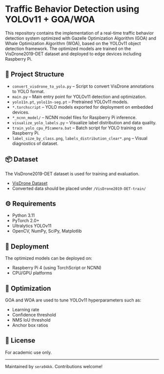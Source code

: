 
# Traffic Behavior Detection using YOLOv11 + GOA/WOA

This repository contains the implementation of a real-time traffic behavior detection system optimized with Gazelle Optimization Algorithm (GOA) and Whale Optimization Algorithm (WOA), based on the YOLOv11 object detection framework. The optimized models are trained on the VisDrone2019-DET dataset and deployed to edge devices including Raspberry Pi.

## 📁 Project Structure

- `convert_visdrone_to_yolo.py` – Script to convert VisDrone annotations to YOLO format.
- `main.py` – Main entry point for YOLOv11 detection and optimization.
- `yolo11n.pt`, `yolo11n-seg.pt` – Pretrained YOLOv11 models.
- `*.torchscript` – YOLO models exported for deployment on embedded devices.
- `*_ncnn_model/` – NCNN model files for Raspberry Pi inference.
- `visualize_yolo_labels.py` – Visualize label distribution and data quality.
- `train_yolo_cpu_PIcamera.bat` – Batch script for YOLO training on Raspberry Pi.
- `label_size_by_class.png`, `labels_distribution_clear*.png` – Visual diagnostics of dataset.

## 📦 Dataset

The VisDrone2019-DET dataset is used for training and evaluation.

- [VisDrone Dataset](https://github.com/VisDrone/VisDrone-Dataset)
- Converted data should be placed under `/VisDrone2019-DET-train/`

## ⚙️ Requirements

- Python 3.11
- PyTorch 2.0+
- Ultralytics YOLOv11
- OpenCV, NumPy, SciPy, Matplotlib

## 🚀 Deployment

The optimized models can be deployed on:
- Raspberry Pi 4 (using TorchScript or NCNN)
- CPU/GPU platforms

## 🧠 Optimization

GOA and WOA are used to tune YOLOv11 hyperparameters such as:
- Learning rate
- Confidence threshold
- NMS IoU threshold
- Anchor box ratios

## 📜 License

For academic use only.

---
Maintained by `sera94kk`. Contributions welcome!
